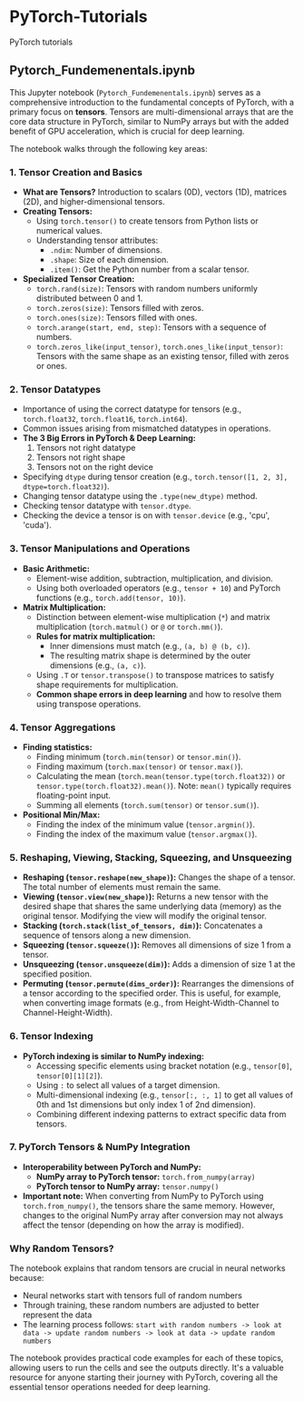 # PyTorch-Tutorials
PyTorch tutorials 

## Pytorch_Fundemenentals.ipynb

This Jupyter notebook (`Pytorch_Fundemenentals.ipynb`) serves as a comprehensive introduction to the fundamental concepts of PyTorch, with a primary focus on **tensors**. Tensors are multi-dimensional arrays that are the core data structure in PyTorch, similar to NumPy arrays but with the added benefit of GPU acceleration, which is crucial for deep learning.

The notebook walks through the following key areas:

### 1. Tensor Creation and Basics
- **What are Tensors?** Introduction to scalars (0D), vectors (1D), matrices (2D), and higher-dimensional tensors.
- **Creating Tensors:**
    - Using `torch.tensor()` to create tensors from Python lists or numerical values.
    - Understanding tensor attributes:
        - `.ndim`: Number of dimensions.
        - `.shape`: Size of each dimension.
        - `.item()`: Get the Python number from a scalar tensor.
- **Specialized Tensor Creation:**
    - `torch.rand(size)`: Tensors with random numbers uniformly distributed between 0 and 1.
    - `torch.zeros(size)`: Tensors filled with zeros.
    - `torch.ones(size)`: Tensors filled with ones.
    - `torch.arange(start, end, step)`: Tensors with a sequence of numbers.
    - `torch.zeros_like(input_tensor)`, `torch.ones_like(input_tensor)`: Tensors with the same shape as an existing tensor, filled with zeros or ones.

### 2. Tensor Datatypes
- Importance of using the correct datatype for tensors (e.g., `torch.float32`, `torch.float16`, `torch.int64`).
- Common issues arising from mismatched datatypes in operations.
- **The 3 Big Errors in PyTorch & Deep Learning:**
  1. Tensors not right datatype
  2. Tensors not right shape  
  3. Tensors not on the right device
- Specifying `dtype` during tensor creation (e.g., `torch.tensor([1, 2, 3], dtype=torch.float32)`).
- Changing tensor datatype using the `.type(new_dtype)` method.
- Checking tensor datatype with `tensor.dtype`.
- Checking the device a tensor is on with `tensor.device` (e.g., 'cpu', 'cuda').

### 3. Tensor Manipulations and Operations
- **Basic Arithmetic:**
    - Element-wise addition, subtraction, multiplication, and division.
    - Using both overloaded operators (e.g., `tensor + 10`) and PyTorch functions (e.g., `torch.add(tensor, 10)`).
- **Matrix Multiplication:**
    - Distinction between element-wise multiplication (`*`) and matrix multiplication (`torch.matmul()` or `@` or `torch.mm()`).
    - **Rules for matrix multiplication:**
        - Inner dimensions must match (e.g., `(a, b) @ (b, c)`).
        - The resulting matrix shape is determined by the outer dimensions (e.g., `(a, c)`).
    - Using `.T` or `tensor.transpose()` to transpose matrices to satisfy shape requirements for multiplication.
    - **Common shape errors in deep learning** and how to resolve them using transpose operations.

### 4. Tensor Aggregations
- **Finding statistics:**
    - Finding minimum (`torch.min(tensor)` or `tensor.min()`).
    - Finding maximum (`torch.max(tensor)` or `tensor.max()`).
    - Calculating the mean (`torch.mean(tensor.type(torch.float32))` or `tensor.type(torch.float32).mean()`). Note: `mean()` typically requires floating-point input.
    - Summing all elements (`torch.sum(tensor)` or `tensor.sum()`).
- **Positional Min/Max:**
    - Finding the index of the minimum value (`tensor.argmin()`).
    - Finding the index of the maximum value (`tensor.argmax()`).

### 5. Reshaping, Viewing, Stacking, Squeezing, and Unsqueezing
- **Reshaping (`tensor.reshape(new_shape)`):** Changes the shape of a tensor. The total number of elements must remain the same.
- **Viewing (`tensor.view(new_shape)`):** Returns a new tensor with the desired shape that shares the same underlying data (memory) as the original tensor. Modifying the view will modify the original tensor.
- **Stacking (`torch.stack(list_of_tensors, dim)`):** Concatenates a sequence of tensors along a new dimension.
- **Squeezing (`tensor.squeeze()`):** Removes all dimensions of size 1 from a tensor.
- **Unsqueezing (`tensor.unsqueeze(dim)`):** Adds a dimension of size 1 at the specified position.
- **Permuting (`tensor.permute(dims_order)`):** Rearranges the dimensions of a tensor according to the specified order. This is useful, for example, when converting image formats (e.g., from Height-Width-Channel to Channel-Height-Width).

### 6. Tensor Indexing
- **PyTorch indexing is similar to NumPy indexing:**
    - Accessing specific elements using bracket notation (e.g., `tensor[0]`, `tensor[0][1][2]`).
    - Using `:` to select all values of a target dimension.
    - Multi-dimensional indexing (e.g., `tensor[:, :, 1]` to get all values of 0th and 1st dimensions but only index 1 of 2nd dimension).
    - Combining different indexing patterns to extract specific data from tensors.

### 7. PyTorch Tensors & NumPy Integration
- **Interoperability between PyTorch and NumPy:**
    - **NumPy array to PyTorch tensor:** `torch.from_numpy(array)`
    - **PyTorch tensor to NumPy array:** `tensor.numpy()`
- **Important note:** When converting from NumPy to PyTorch using `torch.from_numpy()`, the tensors share the same memory. However, changes to the original NumPy array after conversion may not always affect the tensor (depending on how the array is modified).

### Why Random Tensors?
The notebook explains that random tensors are crucial in neural networks because:
- Neural networks start with tensors full of random numbers
- Through training, these random numbers are adjusted to better represent the data
- The learning process follows: `start with random numbers -> look at data -> update random numbers -> look at data -> update random numbers`

The notebook provides practical code examples for each of these topics, allowing users to run the cells and see the outputs directly. It's a valuable resource for anyone starting their journey with PyTorch, covering all the essential tensor operations needed for deep learning.
